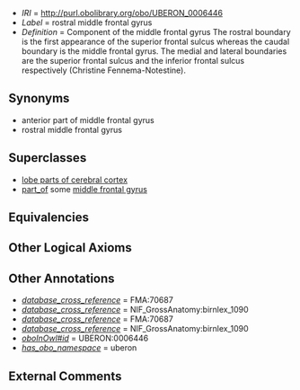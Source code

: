  * *IRI* = http://purl.obolibrary.org/obo/UBERON_0006446
 * *Label* = rostral middle frontal gyrus
 * *Definition* = Component of the middle frontal gyrus The rostral boundary is the first appearance of the superior frontal sulcus whereas the caudal boundary is the middle frontal gyrus. The medial and lateral boundaries are the superior frontal sulcus and the inferior frontal sulcus respectively (Christine Fennema-Notestine).

## Synonyms

 * anterior part of middle frontal gyrus
 * rostral middle frontal gyrus

## Superclasses

 * [lobe parts of cerebral cortex](../../UBERON/22/UBERON_0003022.md)
 * [part_of](../../BFO/50/BFO_0000050.md) some [middle frontal gyrus](../../UBERON/02/UBERON_0002702.md)

## Equivalencies


## Other Logical Axioms


## Other Annotations

 * *[database_cross_reference](../../ef/oboInOwl#hasDbXref.md)* = FMA:70687
 * *[database_cross_reference](../../ef/oboInOwl#hasDbXref.md)* = NIF_GrossAnatomy:birnlex_1090
 * *[database_cross_reference](../../ef/oboInOwl#hasDbXref.md)* = FMA:70687
 * *[database_cross_reference](../../ef/oboInOwl#hasDbXref.md)* = NIF_GrossAnatomy:birnlex_1090
 * *[oboInOwl#id](../../id/oboInOwl#id.md)* = UBERON:0006446
 * *[has_obo_namespace](../../ce/oboInOwl#hasOBONamespace.md)* = uberon

## External Comments

